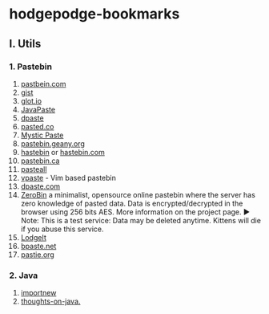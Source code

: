 # hodgepodge-bookmarks

## I. Utils

### 1. Pastebin

1. [pastbein.com](http://pastebin.com/)
2. [gist](https://gist.github.com/)
3. [glot.io](https://glot.io/)
4. [JavaPaste](http://rifers.org/paste/)
5. [dpaste](https://dpaste.de/)
6. [pasted.co](http://pasted.co/)
7. [Mystic Paste](http://mysticpaste.com/new)
8. [pastebin.geany.org](http://pastebin.geany.org/)
9. [hastebin](pastebin.geany.org) or [hastebin.com](http://hastebin.com/)
10. [pastebin.ca](http://pastebin.ca/)
11. [pasteall](http://www.pasteall.org/)
12. [vpaste](http://vpaste.net/) - Vim based pastebin
13. [dpaste.com](http://dpaste.com/)
14. [ZeroBin](https://pastebin.aquilenet.fr/) a minimalist, opensource online pastebin where the server has zero knowledge of pasted data. Data is encrypted/decrypted in the browser using 256 bits AES. More information on the project page. ▶ Note: This is a test service: Data may be deleted anytime. Kittens will die if you abuse this service.
15. [LodgeIt](https://paste.lugons.org/)
16. [bpaste.net](https://bpaste.net/)
17. [pastie.org](pastie.org)

### 2. Java
1. [importnew](http://www.importnew.com/)
2. [thoughts-on-java.](http://www.thoughts-on-java.org/)
